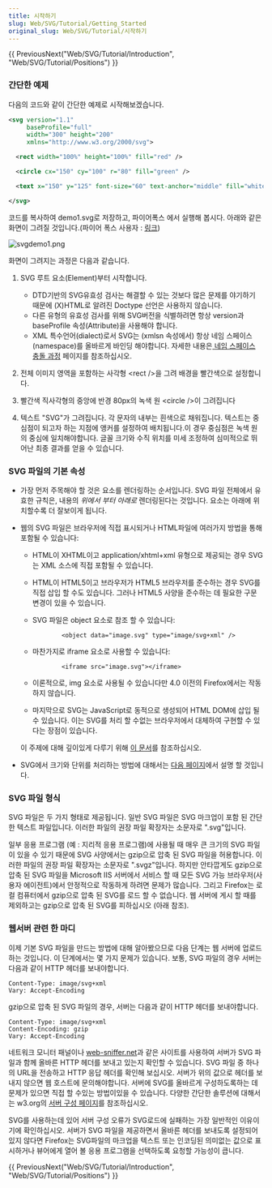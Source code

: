 ```yaml
---
title: 시작하기
slug: Web/SVG/Tutorial/Getting_Started
original_slug: Web/SVG/Tutorial/시작하기
---
```

{{ PreviousNext("Web/SVG/Tutorial/Introduction", "Web/SVG/Tutorial/Positions") }}

### 간단한 예제

다음의 코드와 같이 간단한 예제로 시작해보겠습니다.

```xml
<svg version="1.1"
     baseProfile="full"
     width="300" height="200"
     xmlns="http://www.w3.org/2000/svg">

  <rect width="100%" height="100%" fill="red" />

  <circle cx="150" cy="100" r="80" fill="green" />

  <text x="150" y="125" font-size="60" text-anchor="middle" fill="white">SVG</text>

</svg>
```

코드를 복사하여 demo1.svg로 저장하고, 파이어폭스 에서 실행해 봅시다. 아래와 같은 화면이 그려질 것입니다.(파이어 폭스 사용자 : [링크](https://developer.mozilla.org/@api/deki/files/4571/=svgdemo1.xml))

![svgdemo1.png](/@api/deki/files/4928/=svgdemo1.png)

화면이 그려지는 과정은 다음과 같습니다.

1.  SVG 루트 요소(Element)부터 시작합니다.

    - DTD기반의 SVG유효성 검사는 해결할 수 있는 것보다 많은 문제를 야기하기 때문에 (X)HTML로 알려진 Doctype 선언은 사용하지 않습니다.
    - 다른 유형의 유효성 검사를 위해 SVG버전을 식별하려면 항상 version과 baseProfile 속성(Attribute)을 사용해야 합니다.
    - XML 특수언어(dialect)로서 SVG는 (xmlsn 속성에서) 항상 네임 스페이스(namespace)를 올바르게 바인딩 해야합니다. 자세한 내용은[ 네임 스페이스 충돌 과정](/ko/docs/Web/SVG/Namespaces_Crash_Course) 페이지를 참조하십시오.

2.  전체 이미지 영역을 포함하는 사각형 \<rect />을 그려 배경을 빨간색으로 설정합니다.
3.  빨간색 직사각형의 중앙에 반경 80px의 녹색 원 \<circle />이 그려집니다
4.  텍스트 "SVG"가 그려집니다. 각 문자의 내부는 흰색으로 채워집니다. 텍스트는 중심점이 되고자 하는 지점에 앵커를 설정하여 배치됩니다.이 경우 중심점은 녹색 원의 중심에 일치해야합니다. 글꼴 크기와 수직 위치를 미세 조정하여 심미적으로 뛰어난 최종 결과를 얻을 수 있습니다.

### SVG 파일의 기본 속성

- 가장 먼저 주목해야 할 것은 요소를 렌더링하는 순서입니다. SVG 파일 전체에서 유효한 규칙은, 내용의 _위에서 부터 아래로_ 렌더링된다는 것입니다. 요소는 아래에 위치할수록 더 잘보이게 됩니다.
- 웹의 SVG 파일은 브라우저에 직접 표시되거나 HTML파일에 여러가지 방법을 통해 포함될 수 있습니다:

  - HTML이 XHTML이고 application/xhtml+xml 유형으로 제공되는 경우 SVG는 XML 소스에 직접 포함될 수 있습니다.
  - HTML이 HTML5이고 브라우저가 HTML5 브라우저를 준수하는 경우 SVG를 직접 삽입 할 수도 있습니다. 그러나 HTML5 사양을 준수하는 데 필요한 구문 변경이 있을 수 있습니다.
  - SVG 파일은 object 요소로 참조 할 수 있습니다:

    ```
            <object data="image.svg" type="image/svg+xml" />
    ```

  - 마찬가지로 iframe 요소로 사용할 수 있습니다:

    ```
            <iframe src="image.svg"></iframe>
    ```

  - 이론적으로, img 요소로 사용될 수 있습니다만 4.0 이전의 Firefox에서는 작동하지 않습니다.
  - 마지막으로 SVG는 JavaScript로 동적으로 생성되어 HTML DOM에 삽입 될 수 있습니다. 이는 SVG를 처리 할 수없는 브라우저에서 대체하여 구현할 수 있다는 장점이 있습니다.

  이 주제에 대해 깊이있게 다루기 위해 [이 문서](/ko/docs/SVG_In_HTML_Introduction)를 참조하십시오.

- SVG에서 크기와 단위를 처리하는 방법에 대해서는 [다음 페이지](/en-US/Web/SVG/Tutorial/Positions)에서 설명 할 것입니다.

### SVG 파일 형식

SVG 파일은 두 가지 형태로 제공됩니다. 일반 SVG 파일은 SVG 마크업이 포함 된 간단한 텍스트 파일입니다. 이러한 파일의 권장 파일 확장자는 소문자로 ".svg"입니다.

일부 응용 프로그램 (예 : 지리적 응용 프로그램)에 사용될 때 매우 큰 크기의 SVG 파일이 있을 수 있기 때문에 SVG 사양에서는 gzip으로 압축 된 SVG 파일을 허용합니다. 이러한 파일의 권장 파일 확장자는 소문자로 ".svgz"입니다. 하지만 안타깝게도 gzip으로 압축 된 SVG 파일을 Microsoft IIS 서버에서 서비스 할 때 모든 SVG 가능 브라우저(사용자 에이전트)에서 안정적으로 작동하게 하려면 문제가 많습니다. 그리고 Firefox는 로컬 컴퓨터에서 gzip으로 압축 된 SVG를 로드 할 수 없습니다. 웹 서버에 게시 할 때를 제외하고는 gzip으로 압축 된 SVG를 피하십시오 (아래 참조).

### 웹서버 관련 한 마디

이제 기본 SVG 파일을 만드는 방법에 대해 알아봤으므로 다음 단계는 웹 서버에 업로드하는 것입니다. 이 단계에서는 몇 가지 문제가 있습니다. 보통, SVG 파일의 경우 서버는 다음과 같이 HTTP 헤더를 보내야합니다.

```
Content-Type: image/svg+xml
Vary: Accept-Encoding
```

gzip으로 압축 된 SVG 파일의 경우, 서버는 다음과 같이 HTTP 헤더를 보내야합니다.

```
Content-Type: image/svg+xml
Content-Encoding: gzip
Vary: Accept-Encoding
```

네트워크 모니터 패널이나 [web-sniffer.net](http://web-sniffer.net/)과 같은 사이트를 사용하여 서버가 SVG 파일과 함께 올바른 HTTP 헤더를 보내고 있는지 확인할 수 있습니다. SVG 파일 중 하나의 URL을 전송하고 HTTP 응답 헤더를 확인해 보십시오. 서버가 위의 값으로 헤더를 보내지 않으면 웹 호스트에 문의해야합니다. 서버에 SVG를 올바르게 구성하도록하는 데 문제가 있으면 직접 할 수있는 방법이있을 수 있습니다. 다양한 간단한 솔루션에 대해서는 w3.org의 [서버 구성 페이지](https://www.w3.org/services/svg-server/)를 참조하십시오.

SVG를 사용하는데 있어 서버 구성 오류가 SVG로드에 실패하는 가장 일반적인 이유이기에 확인하십시오. 서버가 SVG 파일을 제공하면서 올바른 헤더를 보내도록 설정되어 있지 않다면 Firefox는 SVG파일의 마크업을 텍스트 또는 인코딩된 의미없는 값으로 표시하거나 뷰어에게 열어 볼 응용 프로그램을 선택하도록 요청할 가능성이 큽니다.

{{ PreviousNext("Web/SVG/Tutorial/Introduction", "Web/SVG/Tutorial/Positions") }}
